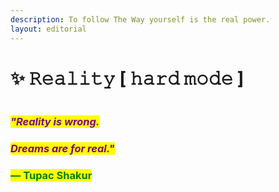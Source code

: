 ```yaml
---
description: To follow The Way yourself is the real power.
layout: editorial
---
```


# ✨ 𝚁𝚎𝚊𝚕𝚒𝚝𝚢 \[ 𝚑𝚊𝚛𝚍 𝚖𝚘𝚍𝚎 ]

<figure><img src="../../../.gitbook/assets/pexels-btgl-♡-8699470.jpg" alt=""><figcaption></figcaption></figure>

### &#x20;                                                        _<mark style="color:purple;">"Reality is wrong.</mark>_&#x20;

### &#x20;                                                                                _<mark style="color:purple;">Dreams are for real."</mark>_

### &#x20;                                                                                                           <mark style="color:green;">**― Tupac Shakur**</mark>
